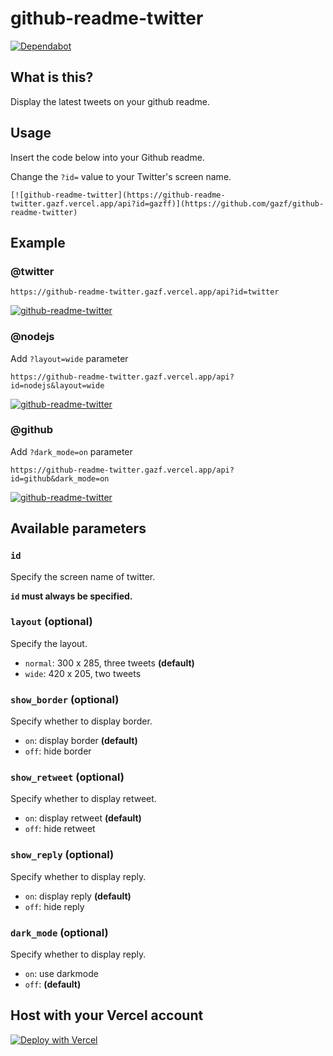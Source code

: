 # github-readme-twitter
[![Dependabot](https://badgen.net/badge/Dependabot/enabled/green?icon=dependabot)](https://dependabot.com/)

## What is this?
Display the latest tweets on your github readme.

## Usage
Insert the code below into your Github readme.

Change the `?id=` value to your Twitter's screen name.
```
[![github-readme-twitter](https://github-readme-twitter.gazf.vercel.app/api?id=gazff)](https://github.com/gazf/github-readme-twitter)
```

## Example
### @twitter

`https://github-readme-twitter.gazf.vercel.app/api?id=twitter`

[![github-readme-twitter](https://github-readme-twitter.gazf.vercel.app/api?id=twitter)](https://github.com/gazf/github-readme-twitter)

### @nodejs
Add `?layout=wide` parameter

`https://github-readme-twitter.gazf.vercel.app/api?id=nodejs&layout=wide`

[![github-readme-twitter](https://github-readme-twitter.gazf.vercel.app/api?id=nodejs&layout=wide)](https://github.com/gazf/github-readme-twitter)

### @github
Add `?dark_mode=on` parameter

`https://github-readme-twitter.gazf.vercel.app/api?id=github&dark_mode=on`

[![github-readme-twitter](https://github-readme-twitter.gazf.vercel.app/api?id=github&dark_mode=on)](https://github.com/gazf/github-readme-twitter)

## Available parameters
### `id`
Specify the screen name of twitter.

**`id` must always be specified.**

### `layout` (optional)
Specify the layout.
+ `normal`: 300 x 285, three tweets **(default)**
+ `wide`: 420 x 205, two tweets

### `show_border` (optional)
Specify whether to display border.
+ `on`: display border **(default)**
+ `off`: hide border

### `show_retweet` (optional)
Specify whether to display retweet.
+ `on`: display retweet **(default)**
+ `off`: hide retweet

### `show_reply` (optional)
Specify whether to display reply.
+ `on`: display reply **(default)**
+ `off`: hide reply

### `dark_mode` (optional)
Specify whether to display reply.
+ `on`: use darkmode
+ `off`: **(default)**

## Host with your Vercel account
[![Deploy with Vercel](https://vercel.com/button)](https://vercel.com/import/git?s=https%3A%2F%2Fgithub.com%2Fgazf%2Fgithub-readme-twitter)

